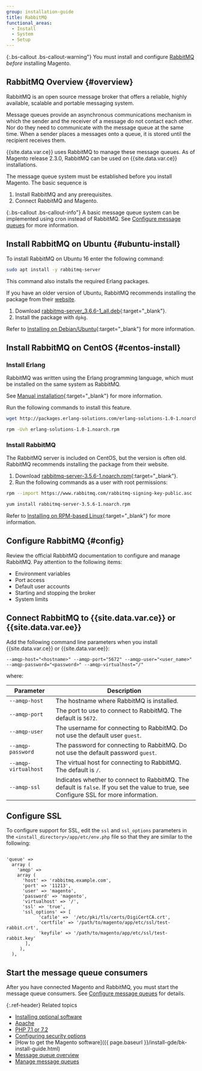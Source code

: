 ```yaml
---
group: installation-guide
title: RabbitMQ
functional_areas:
  - Install
  - System
  - Setup
---
```


{:.bs-callout .bs-callout-warning"}
You must install and configure [RabbitMQ](http://rabbitmq.com) _before_ installing Magento.

## RabbitMQ Overview {#overview}

RabbitMQ is an open source message broker that offers a reliable, highly available, scalable and portable messaging system.

Message queues provide an asynchronous communications mechanism in which the sender and the receiver of a message do not contact each other. Nor do they need to communicate with the message queue at the same time. When a sender places a messages onto a queue, it is stored until the recipient receives them.

{{site.data.var.ce}} uses RabbitMQ to manage these message queues. As of Magento release 2.3.0, RabbitMQ can be used on {{site.data.var.ce}} installations.

The message queue system must be established before you install Magento. The basic sequence is

1. Install RabbitMQ and any prerequisites.
2. Connect RabbitMQ and Magento.

{:.bs-callout .bs-callout-info"}
A basic message queue system can be implemented using cron instead of RabbitMQ. See [Configure message queues]({{page.baseurl}}/config-guide/mq/manage-mysql.html) for more information.

## Install RabbitMQ on Ubuntu {#ubuntu-install}

To install RabbitMQ on Ubuntu 16 enter the following command:
```bash
sudo apt install -y rabbitmq-server
```

This command also installs the required Erlang packages.

If you have an older version of Ubuntu, RabbitMQ recommends installing the package from their [website](https://glossary.magento.com/website).

1. Download [rabbitmq-server_3.6.6-1_all.deb](https://www.rabbitmq.com/releases/rabbitmq-server/v3.6.6/rabbitmq-server_3.6.6-1_all.deb){:target="_blank"}.
2. Install the package with `dpkg`.

Refer to [Installing on Debian/Ubuntu](https://www.rabbitmq.com/install-debian.html){:target="_blank"} for more information.

## Install RabbitMQ on CentOS {#centos-install}

### Install Erlang

RabbitMQ was written using the Erlang programming language, which must be installed on the same system as RabbitMQ.

See [Manual installation](https://www.erlang-solutions.com/resources/download.html){:target="_blank"} for more information.

Run the following commands to install this feature.
```bash
wget http://packages.erlang-solutions.com/erlang-solutions-1.0-1.noarch.rpm
```
```bash
rpm -Uvh erlang-solutions-1.0-1.noarch.rpm
```

### Install RabbitMQ

The RabbitMQ server is included on CentOS, but the version is often old. RabbitMQ recommends installing the package from their website.

1. Download [rabbitmq-server-3.5.6-1.noarch.rpm](https://www.rabbitmq.com/releases/rabbitmq-server/v3.5.6/rabbitmq-server-3.5.6-1.noarch.rpm){:target="_blank"}.
2. Run the following commands as a user with root permissions:

```bash
rpm --import https://www.rabbitmq.com/rabbitmq-signing-key-public.asc
```
```bash
yum install rabbitmq-server-3.5.6-1.noarch.rpm
```

Refer to [Installing on RPM-based Linux](https://www.rabbitmq.com/install-rpm.html){:target="_blank"} for more information.

## Configure RabbitMQ {#config}

Review the official RabbitMQ documentation to configure and manage RabbitMQ. Pay attention to the following items:

* Environment variables
* Port access
* Default user accounts
* Starting and stopping the broker
* System limits

## Connect RabbitMQ to {{site.data.var.ce}} or {{site.data.var.ee}}

Add the following command line parameters when you install {{site.data.var.ce}} or {{site.data.var.ee}}:

`--amqp-host="<hostname>" --amqp-port="5672" --amqp-user="<user_name>" --amqp-password="<password>" --amqp-virtualhost="/"`

where:

|Parameter|Description|
|--- |--- |
|`--amqp-host`|The hostname where RabbitMQ is installed.|
|`--amqp-port`|The port to use to connect to RabbitMQ. The default is `5672`.|
|`--amqp-user`|The username for connecting to RabbitMQ. Do not use the default user `guest`.|
|`--amqp-password`|The password for connecting to RabbitMQ. Do not use the default password `guest`.|
|`--amqp-virtualhost`|The virtual host for connecting to RabbitMQ. The default is `/`.
|`--amqp-ssl`|Indicates whether to connect to RabbitMQ. The default is `false`. If you set the value to true, see Configure SSL for more information.|

## Configure SSL

To configure support for SSL, edit the `ssl` and `ssl_options` parameters in the `<install_directory>/app/etc/env.php` file so that they are similar to the following:

```php?start_inline=1

'queue' =>
  array (
    'amqp' =>
    array (
      'host' => 'rabbitmq.example.com',
      'port' => '11213',
      'user' => 'magento',
      'password' => 'magento',
      'virtualhost' => '/',
      'ssl' => 'true',
      'ssl_options' => [
            'cafile' =>  '/etc/pki/tls/certs/DigiCertCA.crt',
            'certfile' => '/path/to/magento/app/etc/ssl/test-rabbit.crt',
            'keyfile' => '/path/to/magento/app/etc/ssl/test-rabbit.key'
       ],
     ),
  ),
```

## Start the message queue consumers

After you have connected Magento and RabbitMQ, you must start the message queue consumers. See [Configure message queues]({{page.baseurl}}/config-guide/mq/manage-mysql.html) for details.

{:.ref-header}
Related topics

* [Installing optional software]({{page.baseurl}}/install-gde/prereq/optional.html)
* [Apache]({{page.baseurl}}/install-gde/prereq/apache.html)
* [PHP 7.1 or 7.2]({{page.baseurl}}/install-gde/prereq/php-centos-ubuntu.html)
* [Configuring security options]({{page.baseurl}}/install-gde/prereq/security.html)
* [How to get the Magento software]({{ page.baseurl }}/install-gde/bk-install-guide.html)
* [Message queue overview]({{page.baseurl}}/config-guide/mq/rabbitmq-overview.html)
* [Manage message queues]({{page.baseurl}}/config-guide/mq/manage-mysql.html)
